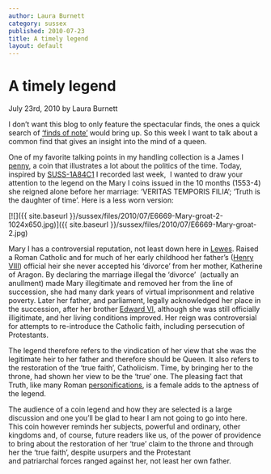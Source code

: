 ```yaml
---
author: Laura Burnett
category: sussex
published: 2010-07-23
title: A timely legend
layout: default
---
```


# A timely legend


July 23rd, 2010 by Laura Burnett

I don’t want this blog to only feature the spectacular finds, the ones a quick search of [‘finds of note’](http://www.finds.org.uk/database/search/results/note/1/) would bring up. So this week I want to talk about a common find that gives an insight into the mind of a queen.

One of my favorite talking points in my handling collection is a James I [penny](http://www.finds.org.uk/database/images/image/id/288781), a coin that illustrates a lot about the politics of the time. Today, inspired by [SUSS-1A84C1](http://www.finds.org.uk/database/artefacts/record/id/397075) I recorded last week,  I wanted to draw your attention to the legend on the Mary I coins issued in the 10 months (1553-4) she reigned alone before her marriage: ‘VERITAS TEMPORIS FILIA’; ‘Truth is the daughter of time’. Here is a less worn version:

[![]({{ site.baseurl }}/sussex/files/2010/07/E6669-Mary-groat-2-1024x650.jpg)]({{ site.baseurl }}/sussex/files/2010/07/E6669-Mary-groat-2.jpg)

Mary I has a controversial reputation, not least down here in [Lewes](http://commons.wikimedia.org/wiki/Category:Lewes_Bonfire_Nighthttp://). Raised a Roman Catholic and for much of her early childhood her father’s ([Henry VIII](http://www.finds.org.uk/postmedievalcoins/rulers/ruler/id/218)) official heir she never accepted his ‘divorce’ from her mother, Katherine of Aragon. By declaring the marriage illegal the ‘divorce’  (actually an anullment) made Mary illegitimate and removed her from the line of succession, she had many dark years of virtual imprisonment and relative poverty. Later her father, and parliament, legally acknowledged her place in the succession, after her brother [Edward VI](http://www.finds.org.uk/postmedievalcoins/rulers/ruler/id/219), although she was still officially illigitimate, and her living conditions improved. Her reign was controversial for attempts to re-introduce the Catholic faith, including persecution of Protestants.

The legend therefore refers to the vindication of her view that she was the legitimate heir to her father and therefore should be Queen. It also refers to the restoration of the ‘true faith’, Catholicism. Time, by bringing her to the throne, had shown her view to be the ‘true’ one. The pleasing fact that Truth, like many Roman [personifications](http://www.finds.org.uk/romancoins/personifications), is a female adds to the aptness of the legend.

The audience of a coin legend and how they are selected is a large discussion and one you’ll be glad to hear I am not going to go into here. This coin however reminds her subjects, powerful and ordinary, other kingdoms and, of course, future readers like us, of the power of providence to bring about the restoration of her ‘true’ claim to the throne and through her the ‘true faith’, despite usurpers and the Protestant and patriarchal forces ranged against her, not least her own father.
